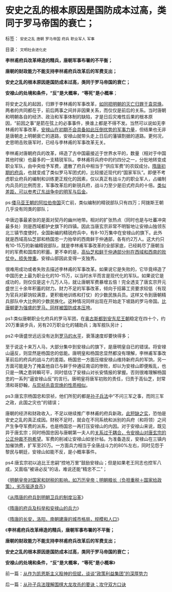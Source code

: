 # 安史之乱的根本原因是国防成本过高，类同于罗马帝国的衰亡；

标签： `安史之乱` `唐朝` `罗马帝国` `府兵` `职业军人` `军事` 

目录： `文明社会进化史`

**李林甫府兵改革缔造的精兵，唐朝军事布署的不平衡；**

**唐朝的财政能力不能支持李林甫府兵改革后的军费支出；**

**安史之乱的根本原因是国防成本过高，类同于罗马帝国的衰亡；**

**安禄山的处境和条件，“反”是大概率，“等死”是小概率**；

将安史之乱的起因，归罪于李林甫的军事改革，[如同把明朝的灭亡归罪于袁崇焕](../../../2008/10/26/明朝必亡！冤杀袁崇焕，也只是小事一桩.md)。两者的共同都在于，前后两事之间并非因果关系，而仅仅是前后的关系。当时唐朝和明朝各自的经济、政治和军事体制的缺陷，才是日后灾难性后果的根本原因，“前因之事”是箭在弦上的必事事件，换谁上都是不得不发。当然可以说如无李林甫的军事改革，[安禄山在初期不会具备如此压倒优势的军事力量](../../../2013/12/9/隋唐的府兵制，科举制，和安禄山的兵力.md)，但结果也无非是唐朝走上明朝衰亡的道路，安禄山就带头走上日后的藩镇割据的道路。更何况，史思明击败唐军时，已经与李林甫的军事改革无关。

李林甫对唐朝府兵的改革，缔造了古中国最接近于世界水平的，数量（相对于中国其他时侯）也最多的一支精锐军队。李林甫将兵府中的约四分之一，分批地转变成职业军队，由中央给予军费，遣散了府兵中相当于“供应军费”的农奴成分。[隋唐初期的府兵](../../../2013/12/8/从隋唐的府兵到明朝卫所及满清八旗绿营的制度沿革.md)，也就变成了类似罗马军团式的，比较接近现代的“国家军队”。即便不考虑职业府兵的编制和训练更正规化的因素，仅以真正有战斗力的职业军人，占编制内兵员的比例而言，军事改革后的新锐兵府，战斗力至少是旧式府兵的十倍。[类似差距，可以参考辽东战争中的明军与后金](../../../2013/2/10/明朝的组织部，宣传部，教育部，国企卫所.md)。

ps:[倭马亚王朝的阿拉伯帝国](../../../2010/5/22/阿拉伯帝国崛起和王朝灭亡的内因.md)灭亡前，类似编制的精锐部队只有四万；阿拨斯王朝几乎没有同类的部队；

中唐边事最紧张的是面对契丹的幽州地带。相对的扩张热点（同时也是与吐蕃冲突最多处）则是西域都护史旗下的四镇。因此当唐玄宗非常不明智地让安禄山独领东北三镇节度使时，全国新编的精锐府兵中，有8-10万集中在安禄山的旗下。此外就是西域高仙芝部和杨国忠一力抬举的西南鲜于仲通部，各有约2万人。这大约只有10-15万的新编精锐部队，就是李林甫军事改革的全部家底，已经耗尽了唐朝当时的军费和国库的积蓄。更不幸的是，[高仙芝和鲜于仲通部分别在西域和西南的败仗中，损失惨重](../../../2013/5/29/“让领导（机构）先走”的狼牙棒，高仙芝，克拉玛依，创业板；.md)。安禄山部因此变得一支独秀。

很难用成功或者失败去描述李林甫的军事改革。如果说它是失败的，它毕竟缔造了中国历史上最为职业化的10-15万，以当时水平而言是现代化的军队。如果说它是成功的，则仅仅是这十几万人马，就让唐朝军费暴增五倍！完全透支了唐玄宗开元盛世三十余年积蓄的财力。财力不足的军事改革，倾向于招募工资要求较低（有现为官兵对薪饷较满意，更积极地训练和打仗）的少数民族兵员。这样又令到唐朝精兵部队中大比例的少数民族化。这种情况同样出现在开始走下坡路的罗马帝国。[比唐朝更为强盛的罗马，同样被国防成本压垮](../../../2011/10/19/罗马亡于爱国主义，美国可能亡于“向弱者倾斜”.md)。

ps1:类似唐朝职业化府兵的罗马军团，在[奥古斯都到安东尼王朝](../../../2010/11/6/罗马皇帝的政治双轨制；被保护最终就是被奴役.md)稳定在四十个，约20万重装步兵，另有20万职业化的辅助兵；海军舰队另计；

ps2:中唐盛世远远没有达到[罗马的水平](../../../2010/8/13/罗马帝国真正接近资本主义.md)，衰落速度却要快得多；

至于说这十来万人马，大部分集中到安禄山的旗下，是唐明皇自已的错误。将安禄山逼反，则显然是杨国忠的低能。唐明皇和杨国忠显然都没有理解，李林甫军事改革前后的府兵的战斗力的差距。杨国忠一方面压缩安禄山维持新府兵的军饷，另一方面可能是为了掩盖他自已与鲜于仲通征南诏的惨败，却以为安禄山即便叛乱，也只是一隅之患转瞬可平，同时低估了安禄山对长安情报的掌握。否则很难理解杨国忠的一系列“逼安禄山反”的言行。唐明皇将唐军初败的责任，归责于高仙芝，封常清和哥舒翰，[与崇祯杀袁崇焕的性质相似](../../../2008/10/26/阎崇年、金庸力挺袁崇焕体现真正的爱国者本色.md)。

ps3:唐玄宗杨国忠和崇祯，他们所犯的都是[孙子兵法](../../../2013/12/14/孙子兵法“庙算多者胜”可能是指“下围棋”.md)中“不问三军之事，而同三军之政，此国之灾也”的错误；

唐朝的经济和财政收入，不足以继续推广李林甫的府兵新政。[此短缺之实](../../../2013/4/1/短缺导致“改革，革命”的必要，民粹统治者却围剿资本主义异端！.md)，恐怕是安史之乱的真正成因。财税不足时，就会在不同系统和派别的兵府（和将领）之间产生争夺军费的派系，也是杨国忠一再打压安禄山的内因。对于安禄山来说，既见异于唐玄宗；同时杨国忠因与唐朝第一夫人的[关系过于耦合，令安禄山对唐玄宗的公正仲裁不抱希望](../../../2013/7/31/讲政治的司法耦合，让李天一等同志得以轮奸执政合法性.md)。军费的削减让安禄山如坐针毡。为准备造反，安禄山在三镇内加催饷费，扩军至20万。一方面兵力相当于全唐战斗力的80%左右，同时见怨于黎民与朝廷，安禄山如能不反，是小概率事件。

ps4:唐玄宗初以追比王忠嗣“控地万里”鼓励安禄山；但是如果老王同志也控军八成，又面临“被诬必反”的话，难说还能“精忠不二”；

《[明朝皇帝对国家和财税的影响，如万历皇帝；明朝粮长（负担重税＋国家给政策），劣币驱逐良币](../../../2013/12/7/明朝皇帝对国家和财税的影响，如万历皇帝.md)》

《[从隋唐的府兵到明朝卫兵的制度沿革](../../../2013/12/8/从隋唐的府兵到明朝卫所及满清八旗绿营的制度沿革.md)》

《[隋唐的府兵及科举和安禄山的兵力](../../../2013/12/9/隋唐的府兵制，科举制，和安禄山的兵力.md)》

《[隋唐的长安，洛阳，南朝建康的城市格局，规模和人口](../../../2013/12/16/隋唐的长安，洛阳，南朝建康的城市格局，规模和人口.md)》

《**李林甫府兵改革缔造的精兵，唐朝军事布署的不平衡；**

**唐朝的财政能力不能支持李林甫府兵改革后的军费支出；**

**安史之乱的根本原因是国防成本过高，类同于罗马帝国的衰亡；**

**安禄山的处境和条件，“反”是大概率，“等死”是小概率**》

前一篇：[从作为凯恩斯主义股神的但斌，谈谈“政策利益集团”的深厚势力](../../../2013/12/17/从作为凯恩斯主义股神的但斌，谈谈“政策利益集团”的深厚势力.md)

后一篇：[从孙子兵法理解围棋大龙攻杀的要诀；攻守双方口诀](../../../2013/12/18/从孙子兵法理解围棋大龙攻杀的要诀；攻守双方口诀.md)